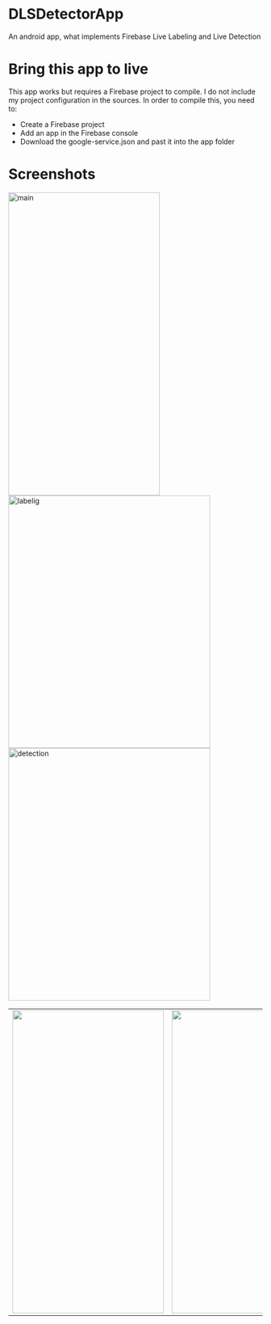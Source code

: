 # DLSDetectorApp
An android app, what implements Firebase Live Labeling and Live Detection

# Bring this app to live
This app works but requires a Firebase project to compile. 
I do not include my project configuration in the sources.
In order to compile this, you need to:

- Create a Firebase project
- Add an app in the Firebase console
- Download the google-service.json and past it into the app folder


# Screenshots

<img src="https://user-images.githubusercontent.com/45141221/84578113-f6923f00-adca-11ea-862a-a18be9e20341.jpg" alt="main" width="300" height="600"/>
<img src="https://user-images.githubusercontent.com/45141221/84578111-f3974e80-adca-11ea-813e-60c60b7ae839.jpg" alt="labelig" width="400" height="500"/>
<img src="https://user-images.githubusercontent.com/45141221/84578112-f4c87b80-adca-11ea-8da5-b81c267ac2e5.jpg" alt="detection" width="400" height="500"/>
<table><tr>
<td><img src="https://user-images.githubusercontent.com/45141221/87693724-faccc600-c795-11ea-9cff-e50e0a170f35.png" width="300" height="600"></td>
<td><img src="https://user-images.githubusercontent.com/45141221/87693764-061ff180-c796-11ea-89d1-0507a79a9866.png" width="300" height="600"></td>
<td><img src="https://user-images.githubusercontent.com/45141221/87693780-0ae4a580-c796-11ea-8153-7f2cb8c17806.png" width="300" height="600"></td>
</tr></table>
